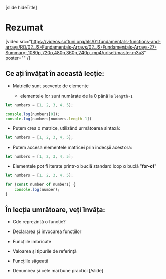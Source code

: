 [slide hideTitle]
# Rezumat

[video src="https://videos.softuni.org/hls/01.fundamentals-functions-and-arrays/RO/02.JS-Fundamentals-Arrays/02.JS-Fundamentals-Arrays-27-Summary-,1080p,720p,480p,360p,240p,.mp4/urlset/master.m3u8" poster="" /]

## Ce ați învățat în această lecție: 

- Matricile sunt secvențe de elemente 

    - elementele lor sunt numărate de la  0 până la `length-1`

``` js live
let numbers = [1, 2, 3, 4, 5];

console.log(numbers[0]);
console.log(numbers[numbers.length-1])
```

- Putem crea o matrice, utilizând următoarea sintaxă: 
``` js 
let numbers = [1, 2, 3, 4, 5];
```
- Putem accesa elementele matricei prin indecșii acestora:

``` js 
let numbers = [1, 2, 3, 4, 5];
```
- Elementele pot fi iterate printr-o buclă standard loop o buclă "**for-of**" 
``` js live
let numbers = [1, 2, 3, 4, 5];

for (const number of numbers) {
    console.log(number);
}
```

## În lecția umrătoare, veți învăța:

- Cde reprezintă o funcție?

- Declararea și invocarea funcțiilor

- Funcțiile imbricate

- Valoarea și tipurile de referință

- Funcțiile săgeată

- Denumirea și cele mai bune practici
[/slide]